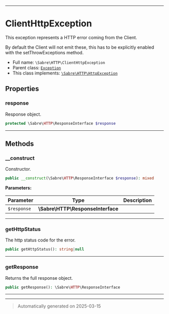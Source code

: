 ***

# ClientHttpException

This exception represents a HTTP error coming from the Client.

By default the Client will not emit these, this has to be explicitly enabled
with the setThrowExceptions method.

* Full name: `\Sabre\HTTP\ClientHttpException`
* Parent class: [`Exception`](../../Exception.md)
* This class implements:
[`\Sabre\HTTP\HttpException`](./HttpException.md)



## Properties


### response

Response object.

```php
protected \Sabre\HTTP\ResponseInterface $response
```






***

## Methods


### __construct

Constructor.

```php
public __construct(\Sabre\HTTP\ResponseInterface $response): mixed
```








**Parameters:**

| Parameter | Type | Description |
|-----------|------|-------------|
| `$response` | **\Sabre\HTTP\ResponseInterface** |  |





***

### getHttpStatus

The http status code for the error.

```php
public getHttpStatus(): string|null
```












***

### getResponse

Returns the full response object.

```php
public getResponse(): \Sabre\HTTP\ResponseInterface
```












***


***
> Automatically generated on 2025-03-15
